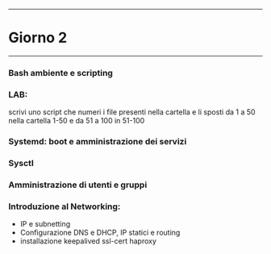 
*****************************
# Giorno 2
*****************************
### Bash ambiente e scripting


### LAB:

scrivi uno script che numeri i file presenti nella cartella 
e li sposti da 1 a 50 nella cartella 1-50 e da 51 a 100 in 51-100

### Systemd: boot e amministrazione dei servizi 

### Sysctl

### Amministrazione di utenti e gruppi

### Introduzione al Networking:

- IP e subnetting
- Configurazione DNS e DHCP, IP statici e routing
- installazione 
        keepalived
        ssl-cert
        haproxy


